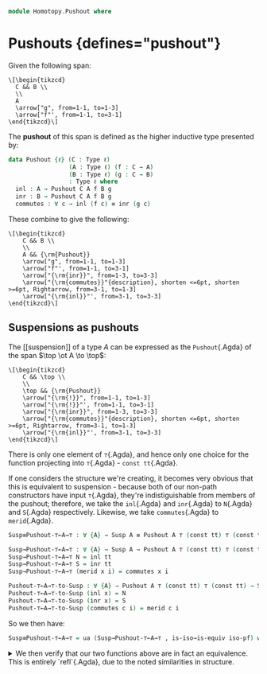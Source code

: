 <!--
```agda
open import 1Lab.Prelude

open import Homotopy.Space.Suspension
```
-->


```agda
module Homotopy.Pushout where
```

# Pushouts {defines="pushout"}

Given the following span:

~~~{.quiver}
\[\begin{tikzcd}
  C && B \\
  \\
  A
  \arrow["g", from=1-1, to=1-3]
  \arrow["f"', from=1-1, to=3-1]
\end{tikzcd}\]
~~~

The **pushout** of this span is defined as the higher inductive type
presented by:
```agda
data Pushout {ℓ} (C : Type ℓ)
                 (A : Type ℓ) (f : C → A)
                 (B : Type ℓ) (g : C → B)
                 : Type ℓ where
  inl : A → Pushout C A f B g
  inr : B → Pushout C A f B g
  commutes : ∀ c → inl (f c) ≡ inr (g c)
```

These combine to give the following:

~~~{.quiver}
\[\begin{tikzcd}
	C && B \\
	\\
	A && {\rm{Pushout}}
	\arrow["g", from=1-1, to=1-3]
	\arrow["f"', from=1-1, to=3-1]
	\arrow["{\rm{inr}}", from=1-3, to=3-3]
	\arrow["{\rm{commutes}}"{description}, shorten <=6pt, shorten >=6pt, Rightarrow, from=3-1, to=1-3]
	\arrow["{\rm{inl}}"', from=3-1, to=3-3]
\end{tikzcd}\]
~~~

## Suspensions as pushouts

The [[suspension]] of a type $A$ can be expressed as the  `Pushout`{.Agda}
of the span $\top \ot A \to \top$:

~~~{.quiver}
\[\begin{tikzcd}
	C && \top \\
	\\
	\top && {\rm{Pushout}}
	\arrow["{\rm{!}}", from=1-1, to=1-3]
	\arrow["{\rm{!}}"', from=1-1, to=3-1]
	\arrow["{\rm{inr}}", from=1-3, to=3-3]
	\arrow["{\rm{commutes}}"{description}, shorten <=6pt, shorten >=6pt, Rightarrow, from=3-1, to=1-3]
	\arrow["{\rm{inl}}"', from=3-1, to=3-3]
\end{tikzcd}\]
~~~

<!--
```agda
const : {A B : Type} → A → B → A
const t _ = t
```
-->

There is only one element of `⊤`{.Agda}, and hence only one choice
for the function projecting into `⊤`{.Agda} - `const tt`{.Agda}.

If one considers the structure we're creating, it becomes very
obvious that this is equivalent to suspension - because both of our
non-path constructors have input `⊤`{.Agda}, they're indistiguishable
from members of the pushout; therefore, we take the
`inl`{.Agda} and `inr`{.Agda} to `N`{.Agda} and
`S`{.Agda} respectively.
Likewise, we take `commutes`{.Agda} to
`merid`{.Agda}.

```agda
Susp≡Pushout-⊤←A→⊤ : ∀ {A} → Susp A ≡ Pushout A ⊤ (const tt) ⊤ (const tt)

Susp→Pushout-⊤←A→⊤ : ∀ {A} → Susp A → Pushout A ⊤ (const tt) ⊤ (const tt)
Susp→Pushout-⊤←A→⊤ N = inl tt
Susp→Pushout-⊤←A→⊤ S = inr tt
Susp→Pushout-⊤←A→⊤ (merid x i) = commutes x i

Pushout-⊤←A→⊤-to-Susp : ∀ {A} → Pushout A ⊤ (const tt) ⊤ (const tt) → Susp A
Pushout-⊤←A→⊤-to-Susp (inl x) = N
Pushout-⊤←A→⊤-to-Susp (inr x) = S
Pushout-⊤←A→⊤-to-Susp (commutes c i) = merid c i
```

So we then have:

```agda
Susp≡Pushout-⊤←A→⊤ = ua (Susp→Pushout-⊤←A→⊤ , is-iso→is-equiv iso-pf) where
```

<details><summary> We then verify that our two functions above are in fact
an equivalence. This is entirely `refl`{.Agda}, due to the noted
similarities in structure.</summary>
```agda
  open is-iso

  iso-pf : is-iso Susp→Pushout-⊤←A→⊤
  iso-pf .inv = Pushout-⊤←A→⊤-to-Susp 
  iso-pf .rinv (inl x) = refl
  iso-pf .rinv (inr x) = refl
  iso-pf .rinv (commutes c i) = refl
  iso-pf .linv N = refl
  iso-pf .linv S = refl
  iso-pf .linv (merid x i) = refl
```
</details>

## The universal property of pushouts

To formulate the universal property of a pushout, we first introduce **cocones**.
A `Cocone`{.Agda}, given a type `D`{.Agda} and a span:

~~~{.quiver}
\[\begin{tikzcd}
	A & C & B
	\arrow["f"', from=1-2, to=1-1]
	\arrow["g", from=1-2, to=1-3]
\end{tikzcd}\]
~~~

consists of functions `i : A → D`{.Agda} & `j : B → D`{.Agda}, and a homotopy
`h : (c : C) → i (f c) ≡ j (g c)`{.Agda}, forming:

~~~{.quiver}
\[\begin{tikzcd}
	C && B \\
	\\
	A && D
	\arrow["g", from=1-1, to=1-3]
	\arrow["f"', from=1-1, to=3-1]
	\arrow["j", from=1-3, to=3-3]
	\arrow["h"{description}, shorten <=6pt, shorten >=6pt, Rightarrow, from=3-1, to=1-3]
	\arrow["i"', from=3-1, to=3-3]
\end{tikzcd}\]
~~~


One can then note the similarities between this definition,
and our previous `Pushout`{.Agda} definition. We denote the type of
`Cocone`{.Agda}s as:

```agda
Cocone : {C A B : Type} → (f : C → A) → (g : C → B) → (D : Type) → Type
Cocone {C} {A} {B} f g D =
  Σ[ i ∈ (A → D) ]
    Σ[ j ∈ (B → D) ]
      ((c : C) → i (f c) ≡ j (g c))
```

We can then show that the canonical `Cocone`{.Agda} consisting of a `Pushout`{.Agda}
is the universal `Cocone`{.Agda}.

```agda
Pushout-is-universal-cocone : ∀ {A B C E f g} → (Pushout C A f B g → E) ≡ (Cocone f g E)
Pushout-is-universal-cocone = ua ( Pushout→Cocone , is-iso→is-equiv iso-pc ) where
```

<details><summary> Once again we show that the above is an equivalence;
this proof is essentially a transcription of Lemma 6.8.2 in the [HoTT](HoTT.html) book,
and again mostly reduces to `refl`{.Agda}.
</summary>
```agda
  open is-iso

  Pushout→Cocone : ∀ {A B C E f g} → (Pushout C A f B g → E) → Cocone f g E
  Cocone→Pushout : ∀ {A B C E f g} → Cocone f g E → (Pushout C A f B g → E)
  iso-pc : is-iso Pushout→Cocone

  Pushout→Cocone t = (λ x → t (inl x)) ,
                     (λ x → t (inr x)) ,
                     (λ c i → ap t (commutes c) i)

  Cocone→Pushout t (inl x) = fst t x 
  Cocone→Pushout t (inr x) = fst (snd t) x
  Cocone→Pushout t (commutes c i) = snd (snd t) c i

  iso-pc .inv = Cocone→Pushout
  iso-pc .rinv _ = refl
  iso-pc .linv _ = funext (λ { (inl y) → refl;
                                (inr y) → refl;
                                (commutes c i) → refl
                           })
```
</details>

